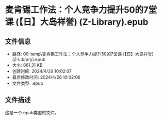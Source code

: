 ﻿# 麦肯锡工作法：个人竞争力提升50的7堂课 (【日】大岛祥誉) (Z-Library).epub

## 文件信息
- 路径: 00-temp\麦肯锡工作法：个人竞争力提升50的7堂课 (【日】大岛祥誉) (Z-Library).epub
- 大小: 861.31 KB
- 创建时间: 2024/4/26 10:02:07
- 最后修改时间: 2024/4/26 10:02:06
- 文件类型: .epub

## 文件描述
这是一个.epub类型的文件。

